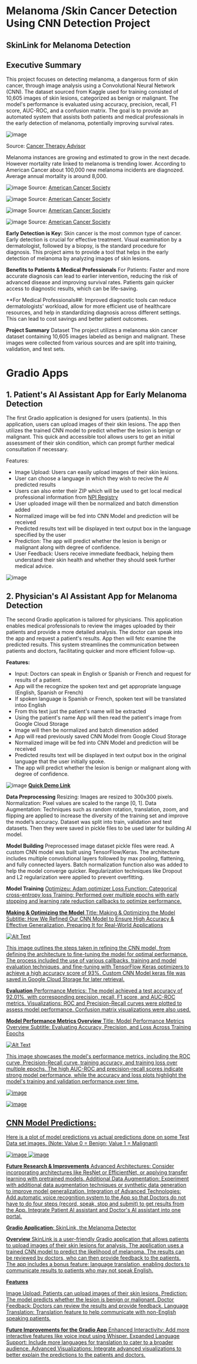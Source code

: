 # Melanoma /Skin Cancer Detection Using CNN Detection Project

## **SkinLink for Melanoma Detection**

## **Executive Summary**
This project focuses on detecting melanoma, a dangerous form of skin cancer, through image analysis using a Convolutional Neural Network (CNN). The dataset sourced from Kaggle used for training consisted of 10,605 images of skin lesions, categorized as benign or malignant. The model's performance is evaluated using accuracy, precision, recall, F1 score, AUC-ROC, and a confusion matrix. The goal is to provide an automated system that assists both patients and medical professionals in the early detection of melanoma, potentially improving survival rates.

![image](https://github.com/user-attachments/assets/007ed606-2f74-40d7-8cc8-0453c918c808)

Source: [Cancer Therapy Advisor](https://www.cancertherapyadvisor.com/features/american-cancer-society-2021-statistics-show-continuous-decline/)

Melanoma instances are growing and estimated to grow in the next decade. However mortality rate linked to melanoma is trending lower. According to American Cancer about 100,000 new melanoma incidents are diagnozed. Average annual mortality is around 8,000. 

![image](https://github.com/user-attachments/assets/b4b7754b-1522-4c6e-83aa-2253360fe287)
Source: [American Cancer Society](https://www.cancer.org/content/dam/cancer-org/research/cancer-facts-and-statistics/annual-cancer-facts-and-figures/2024/2024-cancer-facts-and-figures-acs.pdf)

![image](https://github.com/user-attachments/assets/410df380-57ba-4b37-b543-27926f14b73d)
Source: [American Cancer Society](https://www.cancer.org/content/dam/cancer-org/research/cancer-facts-and-statistics/annual-cancer-facts-and-figures/2024/2024-cancer-facts-and-figures-acs.pdf)

![image](https://github.com/user-attachments/assets/d21bdca7-abc3-4bde-8261-d6ea3f17e8dd)
Source: [American Cancer Society](https://www.cancer.org/content/dam/cancer-org/research/cancer-facts-and-statistics/annual-cancer-facts-and-figures/2024/2024-cancer-facts-and-figures-acs.pdf)

![image](https://github.com/user-attachments/assets/7fa34bc5-a21a-441a-bb00-d3b96fbe8aa3)
Source: [American Cancer Society](https://www.cancer.org/content/dam/cancer-org/research/cancer-facts-and-statistics/annual-cancer-facts-and-figures/2024/2024-cancer-facts-and-figures-acs.pdf)

**Early Detection is Key:**
Skin cancer is the most common type of cancer. Early detection is crucial for effective treatment. Visual examination by a dermatologist, followed by a biopsy, is the standard procedure for diagnosis. This project aims to provide a tool that helps in the early detection of melanoma by analyzing images of skin lesions.

**Benefits to Patients & Medical Professionals**
For Patients: Faster and more accurate diagnosis can lead to earlier intervention, reducing the risk of advanced disease and improving survival rates. Patients gain quicker access to diagnostic results, which can be life-saving.

**For Medical Professionals##: Improved diagnostic tools can reduce dermatologists' workload, allow for more efficient use of healthcare resources, and help in standardizing diagnosis across different settings. This can lead to cost savings and better patient outcomes.

**Project Summary**
Dataset
The project utilizes a melanoma skin cancer dataset containing 10,605 images labeled as benign and malignant. These images were collected from various sources and are split into training, validation, and test sets.

# Gradio Apps
## 1. Patient's AI Assistant App for Early Melanoma Detection
The first Gradio application is designed for users (patients). In this application, users can upload images of their skin lesions. The app then utilizes the trained CNN model to predict whether the lesion is benign or malignant. This quick and accessible tool allows users to get an initial assessment of their skin condition, which can prompt further medical consultation if necessary.

Features:
- Image Upload: Users can easily upload images of their skin lesions.
- User can choose a language in which they wish to recive the AI predicted results
- Users can also enter their ZIP which will be used to get local medical professional information from [NPI Registry](https://npiregistry.cms.hhs.gov/api/?version=2.1&number=&enumeration_type=NPI-1&taxonomy_description=Oncology&postal_code=10001&country_code=US&limit=5)
- User uploaded image will then be normalized and batch dimenstion added
- Normalized image will be fed into CNN Model and prediction will be received
- Predicted results text will be displayed in text output box in the language specified by the user
- Prediction: The app will predict whether the lesion is benign or malignant along with degree of confidence.
- User Feedback: Users receive immediate feedback, helping them understand their skin health and whether they should seek further medical advice.
  
![image](https://github.com/user-attachments/assets/8156f516-2331-448b-8c4b-b711ee8de4f7)


## 2. Physician's AI Assistant App for Melanoma Detection
The second Gradio application is tailored for physicians. This application enables medical professionals to review the images uploaded by their patients and provide a more detailed analysis. The doctor can speak into the app and request a patient's results. App then will fetc examine the predicted results. This system streamlines the communication between patients and doctors, facilitating quicker and more efficient follow-up.

**Features:**
- Input: Doctors can speak in English or Spanish or French and request for results of a patient.
- App will the recognize the spoken text and get appropriate language (English, Spanish or French)
- If spoken language is Spanish or French, spoken text will be translated intoo English
- From this text just the patient's name will be extracted
- Using the patient's name App will then read the patient's image from Google Cloud Storage
- Image will then be normalized and batch dimenstion added
- App will read previously saved CNN Model from Google Cloud Storage 
- Normalized image will be fed into CNN Model and prediction will be received
- Predicted results text will be displayed in text output box in the original language that the user initially spoke.
- The app will predict whether the lesion is benign or malignant along with degree of confidence.

![image](https://github.com/user-attachments/assets/18ca0e56-9e12-47ca-aba5-6cc620868862)
[**Quick Demo Link**](https://www.loom.com/share/2dd8a5aa2f6c4bf9bf8ad18a38dffbed?t=0)


**Data Preprocessing**
Resizing: Images are resized to 300x300 pixels.
Normalization: Pixel values are scaled to the range [0, 1].
Data Augmentation: Techniques such as random rotation, translation, zoom, and flipping are applied to increase the diversity of the training set and improve the model’s accuracy.
Dataset was split into train, validation and test datasets. Then they were saved in pickle files to be used later for building AI model. 

**Model Building**
Preprocessed image dataset pickle files were read. A custom CNN model was built using TensorFlow/Keras. The architecture includes multiple convolutional layers followed by max pooling, flattening, and fully connected layers. Batch normalization function also was added to help the model converge quicker. Regularization techniques like Dropout and L2 regularization were applied to prevent overfitting.

**Model Training**
<u>Optimizeu<u>: Adam optimizer
<u>Loss Function<u>: Categorical cross-entropy loss
<u>Training<u>: Performed over multiple epochs with early stopping and learning rate reduction callbacks to optimize performance.

**Making & Optimizing the Model**
Title: Making & Optimizing the Model
Subtitle: How We Refined Our CNN Model to Ensure High Accuracy & Effective Generalization, Preparing It for Real-World Applications

![Alt Text](https://github.com/sebastianfjrd/Project-3_Group-9/blob/main/Making%20%26%20Optimizing%20the%20Model.png)

This image outlines the steps taken in refining the CNN model, from defining the architecture to fine-tuning the model for optimal performance. The process included the use of various callbacks, training and model evaluation techniques, and fine-tuning with TensorFlow Keras optimizers to achieve a high accuracy score of 93%. Custom CNN Model keras file was saved in Google Cloud Storage for later retrieval. 

**Evaluation**
<u>Performance Metrics<u>: The model achieved a test accuracy of 92.01%, with corresponding precision, recall, F1 score, and AUC-ROC metrics.
<u>Visualizations<u>: ROC and Precision-Recall curves were plotted to assess model performance. Confusion matrix visualizations were also used.

**Model Performance Metrics Overview**
Title: Model Performance Metrics Overview
Subtitle: Evaluating Accuracy, Precision, and Loss Across Training Epochs

![Alt Text](https://github.com/sebastianfjrd/Project-3_Group-9/blob/main/model_performance_optimization.png)

This image showcases the model's performance metrics, including the ROC curve, Precision-Recall curve, training accuracy, and training loss over multiple epochs. The high AUC-ROC and precision-recall scores indicate strong model performance, while the accuracy and loss plots highlight the model's training and validation performance over time.

![image](https://github.com/user-attachments/assets/aeb9b964-ac57-4171-b78c-fb28d0ac57c1)

![image](https://github.com/user-attachments/assets/1a998b81-7a36-4f18-841b-53453cd80db4)


## CNN Model Predictions: 
Here is a plot of model predictions vs actual predictions done on some Test Data set images. 
(Note: Value 0 = Benign; Value 1 = Malignant)

![image](https://github.com/user-attachments/assets/cec78831-3211-4b97-a4f4-786b9f70be61)
![image](https://github.com/user-attachments/assets/a2322ea3-2ec3-410a-a54b-14e24617aca3)


**Future Research & Improvements**
<u>Advanced Architectures<u>: Consider incorporating architectures like ResNet or EfficientNet, or applying transfer learning with pretrained models.
<u>Additional Data Augmentation<u>: Experiment with additional data augmentation techniques or synthetic data generation to improve model generalization.
<u>Integration of Advanced Technologies<u>: Add automatic voice recognition system to the App so that Doctors do not have to do four steps (record, speak, stop and submit) to get results from the App. Integrate Patient AI assistant and Doctor's AI assistant into one portal. 

**Gradio Application**: SkinLink, the Melanoma Detector

**Overview**
SkinLink is a user-friendly Gradio application that allows patients to upload images of their skin lesions for analysis. The application uses a trained CNN model to predict the likelihood of melanoma. The results can be reviewed by doctors, who can then provide feedback to the patients. The app includes a bonus feature: language translation, enabling doctors to communicate results to patients who may not speak English.

**Features**

Image Upload: Patients can upload images of their skin lesions.
Prediction: The model predicts whether the lesion is benign or malignant.
Doctor Feedback: Doctors can review the results and provide feedback.
Language Translation: Translation feature to help communicate with non-English speaking patients.


**Future Improvements for the Gradio App**
Enhanced Interactivity: Add more interactive features like voice input using Whisper.
Expanded Language Support: Include more languages for translation to cater to a broader audience.
Advanced Visualizations: Integrate advanced visualizations to better explain the predictions to the patients and doctors.



